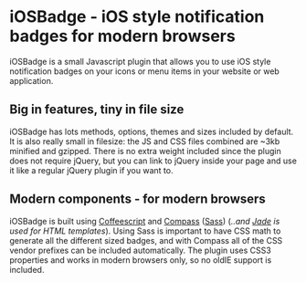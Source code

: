 # iOSBadge - iOS style notification badges for modern browsers

iOSBadge is a small Javascript plugin that allows you to use iOS style notification badges on your icons or menu items in your website or web application.

## Big in features, tiny in file size

iOSBadge has lots methods, options, themes and sizes included by default. It is also really small in filesize: the JS and CSS files combined are ~3kb minified and gzipped. There is no extra weight included since the plugin does not require jQuery, but you can link to jQuery inside your page and use it like a regular jQuery plugin if you want to.

## Modern components - for modern browsers

iOSBadge is built using [Coffeescript](http://coffeescript.org/) and [Compass](http://compass-style.org/) ([Sass](http://sass-lang.com/)) (_..and [Jade](http://jade-lang.com/) is used for HTML templates_). Using Sass is important to have CSS math to generate all the different sized badges, and with Compass all of the CSS vendor prefixes can be included automatically. The plugin uses CSS3 properties and works in modern browsers only, so no oldIE support is included.